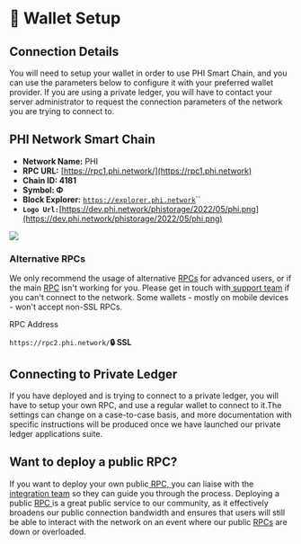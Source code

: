 # 🏦 Wallet Setup

## Connection Details <a href="#connection-details" id="connection-details"></a>

You will need to setup your wallet in order to use PHI Smart Chain, and you can use the parameters below to configure it with your preferred wallet provider. If you are using a private ledger, you will have to contact your server administrator to request the connection parameters of the network you are trying to connect to.

## PHI Network Smart Chain <a href="#nova-network-public-ledger" id="nova-network-public-ledger"></a>

* **Network Name:** PHI
* **RPC URL:** [https://rpc1.phi.network/](https://rpc1.phi.network)​
* **Chain ID: 4181**
* **Symbol: Φ**
* **Block Explorer:** [`https://explorer.phi.network`](https://explorer.phi.network)``
* **`Logo Url:`**[https://dev.phi.network/phistorage/2022/05/phi.png](https://dev.phi.network/phistorage/2022/05/phi.png)

![](../../.gitbook/assets/IMG\_5312.PNG)

### Alternative RPCs <a href="#alternative-rpcs" id="alternative-rpcs"></a>

We only recommend the usage of alternative [RPCs](https://docs.phi.network/phi-wiki/glossary#r) for advanced users, or if the main [RPC](https://docs.phi.network/phi-wiki/glossary#r) isn't working for you. Please get in touch with[ support team](https://phi.support) if you can't connect to the network. Some wallets - mostly on mobile devices - won't accept non-SSL RPCs.&#x20;

RPC Address&#x20;

`https://rpc2.phi.network/`**🔒 SSL**



## Connecting to Private Ledger <a href="#connecting-to-private-ledger" id="connecting-to-private-ledger"></a>

If you have deployed and is trying to connect to a private ledger, you will have to setup your own RPC, and use a regular wallet to connect to it.The settings can change on a case-to-case basis, and more documentation with specific instructions will be produced once we have launched our private ledger applications suite.

## Want to deploy a public RPC? <a href="#want-to-deploy-a-public-rpc" id="want-to-deploy-a-public-rpc"></a>

If you want to deploy your own public[ RPC, ](https://docs.phi.network/phi-wiki/glossary#r)you can liaise with the [integration team](https://phi.support) so they can guide you through the process. Deploying a public [RPC ](https://docs.phi.network/phi-wiki/glossary#r)is a great public service to our community, as it effectively broadens our public connection bandwidth and ensures that users will still be able to interact with the network on an event where our public [RPCs](https://docs.phi.network/phi-wiki/glossary#r) are down or overloaded.
